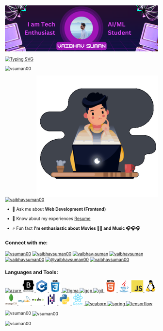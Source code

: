 ![logo](https://github.com/vsuman00/vsuman00/blob/main/Banner.png)

<a href="https://git.io/typing-svg"><img src="https://readme-typing-svg.demolab.com?font=Fira+Code&weight=200&size=35&pause=600&color=23BAFF&center=true&vCenter=true&multiline=true&width=850&height=200&lines=Hello!%F0%9F%91%8B+I'm+Vaibhav+Suman.;Passionate+%F0%9F%91%BB+Software+Engineer+%F0%9F%A7%91%F0%9F%8F%BB%E2%80%8D%F0%9F%92%BB;+++++++++%26+AI%2FML+%F0%9F%A4%96+Tech+Enthusiast." alt="Typing SVG" /></a>


<p align="left"> <img src="https://komarev.com/ghpvc/?username=vsuman00&label=Profile%20views&color=0e75b6&style=flat" alt="vsuman00" /> </p>
<img align="right" alt ="coding" width ="400" src="https://raw.githubusercontent.com/vsuman00/vsuman00/main/git.gif">


<p align="left"> <a href="https://twitter.com/vaibhavsuman00" target="blank"><img src="https://img.shields.io/twitter/follow/vaibhavsuman00?logo=twitter&style=for-the-badge" alt="vaibhavsuman00" /></a> </p>

- 💬 Ask me about **Web Development (Frontend)**

- 📄 Know about my experiences <a href = "https://drive.google.com/file/d/1NPDukqliCqo-n6_eTWrUUliKlHovEk-P/view?usp=sharing">Resume</a>

- ⚡ Fun fact **I'm enthusiastic about Movies 👻👻 and Music 🎧🎧🎧**

<h3 align="left">Connect with me:</h3>
<p align="left">
<a href="https://dev.to/vsuman00" target="blank"><img align="center" src="https://raw.githubusercontent.com/rahuldkjain/github-profile-readme-generator/master/src/images/icons/Social/devto.svg" alt="vsuman00" height="30" width="40" /></a>
<a href="https://twitter.com/vaibhavsuman00" target="blank"><img align="center" src="https://raw.githubusercontent.com/rahuldkjain/github-profile-readme-generator/master/src/images/icons/Social/twitter.svg" alt="vaibhavsuman00" height="30" width="40" /></a>
<a href="https://linkedin.com/in/vaibhav-suman" target="blank"><img align="center" src="https://raw.githubusercontent.com/rahuldkjain/github-profile-readme-generator/master/src/images/icons/Social/linked-in-alt.svg" alt="vaibhav-suman" height="30" width="40" /></a>
<a href="https://kaggle.com/vaibhavsuman" target="blank"><img align="center" src="https://raw.githubusercontent.com/rahuldkjain/github-profile-readme-generator/master/src/images/icons/Social/kaggle.svg" alt="vaibhavsuman" height="30" width="40" /></a>
<a href="https://instagram.com/vaibhavsuman00" target="blank"><img align="center" src="https://raw.githubusercontent.com/rahuldkjain/github-profile-readme-generator/master/src/images/icons/Social/instagram.svg" alt="vaibhavsuman00" height="30" width="40" /></a>
<a href="https://hashnode.com/@vaibhavsuman00" target="blank"><img align="center" src="https://www.svgrepo.com/show/353859/hashnode-icon.svg" alt="@vaibhavsuman00" height="30" width="40" /></a>
<a href="https://www.leetcode.com/vaibhavsuman00" target="blank"><img align="center" src="https://raw.githubusercontent.com/rahuldkjain/github-profile-readme-generator/master/src/images/icons/Social/leet-code.svg" alt="vaibhavsuman00" height="30" width="40" /></a>
</p>

<h3 align="left">Languages and Tools:</h3>
<p align="left"> <a href="https://azure.microsoft.com/en-in/" target="_blank" rel="noreferrer"> <img src="https://www.vectorlogo.zone/logos/microsoft_azure/microsoft_azure-icon.svg" alt="azure" width="40" height="40"/> </a> <a href="https://getbootstrap.com" target="_blank" rel="noreferrer"> <img src="https://raw.githubusercontent.com/devicons/devicon/master/icons/bootstrap/bootstrap-plain-wordmark.svg" alt="bootstrap" width="40" height="40"/> </a> <a href="https://www.w3schools.com/cpp/" target="_blank" rel="noreferrer"> <img src="https://raw.githubusercontent.com/devicons/devicon/master/icons/cplusplus/cplusplus-original.svg" alt="cplusplus" width="40" height="40"/> </a> <a href="https://www.w3schools.com/css/" target="_blank" rel="noreferrer"> <img src="https://raw.githubusercontent.com/devicons/devicon/master/icons/css3/css3-original-wordmark.svg" alt="css3" width="40" height="40"/> </a> <a href="https://www.figma.com/" target="_blank" rel="noreferrer"> <img src="https://www.vectorlogo.zone/logos/figma/figma-icon.svg" alt="figma" width="40" height="40"/> </a> <a href="https://cloud.google.com" target="_blank" rel="noreferrer"> <img src="https://www.vectorlogo.zone/logos/google_cloud/google_cloud-icon.svg" alt="gcp" width="40" height="40"/> </a> <a href="https://git-scm.com/" target="_blank" rel="noreferrer"> <img src="https://www.vectorlogo.zone/logos/git-scm/git-scm-icon.svg" alt="git" width="40" height="40"/> </a> <a href="https://www.w3.org/html/" target="_blank" rel="noreferrer"> <img src="https://raw.githubusercontent.com/devicons/devicon/master/icons/html5/html5-original-wordmark.svg" alt="html5" width="40" height="40"/> </a> <a href="https://www.java.com" target="_blank" rel="noreferrer"> <img src="https://raw.githubusercontent.com/devicons/devicon/master/icons/java/java-original.svg" alt="java" width="40" height="40"/> </a> <a href="https://developer.mozilla.org/en-US/docs/Web/JavaScript" target="_blank" rel="noreferrer"> <img src="https://raw.githubusercontent.com/devicons/devicon/master/icons/javascript/javascript-original.svg" alt="javascript" width="40" height="40"/> </a> <a href="https://www.linux.org/" target="_blank" rel="noreferrer"> <img src="https://raw.githubusercontent.com/devicons/devicon/master/icons/linux/linux-original.svg" alt="linux" width="40" height="40"/> </a> <a href="https://www.mongodb.com/" target="_blank" rel="noreferrer"> <img src="https://raw.githubusercontent.com/devicons/devicon/master/icons/mongodb/mongodb-original-wordmark.svg" alt="mongodb" width="40" height="40"/> </a> <a href="https://www.mysql.com/" target="_blank" rel="noreferrer"> <img src="https://raw.githubusercontent.com/devicons/devicon/master/icons/mysql/mysql-original-wordmark.svg" alt="mysql" width="40" height="40"/> </a> <a href="https://nodejs.org" target="_blank" rel="noreferrer"> <img src="https://raw.githubusercontent.com/devicons/devicon/master/icons/nodejs/nodejs-original-wordmark.svg" alt="nodejs" width="40" height="40"/> </a> <a href="https://pandas.pydata.org/" target="_blank" rel="noreferrer"> <img src="https://raw.githubusercontent.com/devicons/devicon/2ae2a900d2f041da66e950e4d48052658d850630/icons/pandas/pandas-original.svg" alt="pandas" width="40" height="40"/> </a> <a href="https://www.python.org" target="_blank" rel="noreferrer"> <img src="https://raw.githubusercontent.com/devicons/devicon/master/icons/python/python-original.svg" alt="python" width="40" height="40"/> </a> <a href="https://reactjs.org/" target="_blank" rel="noreferrer"> <img src="https://raw.githubusercontent.com/devicons/devicon/master/icons/react/react-original-wordmark.svg" alt="react" width="40" height="40"/> </a> <a href="https://seaborn.pydata.org/" target="_blank" rel="noreferrer"> <img src="https://seaborn.pydata.org/_images/logo-mark-lightbg.svg" alt="seaborn" width="40" height="40"/> </a> <a href="https://spring.io/" target="_blank" rel="noreferrer"> <img src="https://www.vectorlogo.zone/logos/springio/springio-icon.svg" alt="spring" width="40" height="40"/> </a> <a href="https://www.tensorflow.org" target="_blank" rel="noreferrer"> <img src="https://www.vectorlogo.zone/logos/tensorflow/tensorflow-icon.svg" alt="tensorflow" width="40" height="40"/> </a> </p>

<p><img align="left" src="https://github-readme-stats.vercel.app/api/top-langs?username=vsuman00&show_icons=true&locale=en&layout=compact" alt="vsuman00" /></p>

<p>&nbsp;<img align="center" src="https://github-readme-stats.vercel.app/api?username=vsuman00&show_icons=true&locale=en" alt="vsuman00" /></p>

<p><img align="center" src="https://github-readme-streak-stats.herokuapp.com/?user=vsuman00&" alt="vsuman00" /></p>
